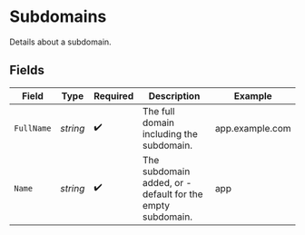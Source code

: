 # Subdomains

Details about a subdomain.


## Fields

| Field                                                     | Type                                                      | Required                                                  | Description                                               | Example                                                   |
| --------------------------------------------------------- | --------------------------------------------------------- | --------------------------------------------------------- | --------------------------------------------------------- | --------------------------------------------------------- |
| `FullName`                                                | *string*                                                  | :heavy_check_mark:                                        | The full domain including the subdomain.                  | app.example.com                                           |
| `Name`                                                    | *string*                                                  | :heavy_check_mark:                                        | The subdomain added, or -default for the empty subdomain. | app                                                       |